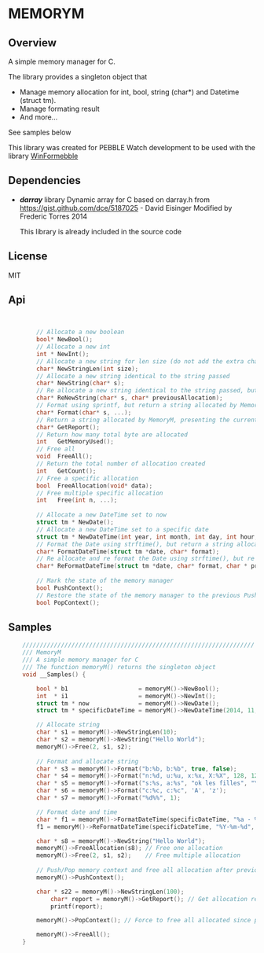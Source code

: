MEMORYM
=======

## Overview

A simple memory manager for C.

The library provides a singleton object that 
- Manage memory allocation for int, bool, string (char*) and Datetime (struct tm).
- Manage formating result
- And more...

See samples below

This library was created for PEBBLE Watch development to be used with the library [WinFormebble](https://github.com/fredericaltorres/WinFormebble)

## Dependencies

- ***darray*** library
    Dynamic array for C based on darray.h from https://gist.github.com/dce/5187025 - David Eisinger
    Modified by Frederic Torres 2014

    This library is already included in the source code

## License

MIT

## Api

```C

       
        // Allocate a new boolean
        bool* NewBool();
        // Allocate a new int
        int * NewInt();
        // Allocate a new string for len size (do not add the extra char for the \0)
        char* NewStringLen(int size);
        // Allocate a new string identical to the string passed
        char* NewString(char* s);
        // Re allocate a new string identical to the string passed, but re use the internal MemoryAllocation object
        char* ReNewString(char* s, char* previousAllocation);
        // Format using sprintf, but return a string allocated by MemoryM
        char* Format(char* s, ...);
        // Return a string allocated by MemoryM, presenting the current memory allocation
        char* GetReport();
        // Return how many total byte are allocated
        int   GetMemoryUsed();
        // Free all
        void  FreeAll();
        // Return the total number of allocation created
        int   GetCount();
        // Free a specific allocation
        bool  FreeAllocation(void* data);
        // Free multiple specific allocation
        int   Free(int n, ...);
        
        // Allocate a new DateTime set to now
        struct tm * NewDate();
        // Allocate a new DateTime set to a specific date
        struct tm * NewDateTime(int year, int month, int day, int hour, int minutes, int seconds);
        // Format the Date using strftime(), but return a string allocated by MemoryM
        char* FormatDateTime(struct tm *date, char* format);
        // Re allocate and re format the Date using strftime(), but re use the internal MemoryAllocation object
        char* ReFormatDateTime(struct tm *date, char* format, char * previousAllocation);
        
        // Mark the state of the memory manager
        bool PushContext();
        // Restore the state of the memory manager to the previous Push
        bool PopContext();

```

## Samples

```C
    //////////////////////////////////////////////////////////////////
    /// MemoryM 
    /// A simple memory manager for C
    /// The function memoryM() returns the singleton object
    void __Samples() {

        bool * b1                    = memoryM()->NewBool();
        int  * i1                    = memoryM()->NewInt();
        struct tm * now              = memoryM()->NewDate();
        struct tm * specificDateTime = memoryM()->NewDateTime(2014, 11, 22, 1, 2, 3);

        // Allocate string
        char * s1 = memoryM()->NewStringLen(10);    
        char * s2 = memoryM()->NewString("Hello World");
        memoryM()->Free(2, s1, s2);
    
        // Format and allocate string
        char * s3 = memoryM()->Format("b:%b, b:%b", true, false);
        char * s4 = memoryM()->Format("n:%d, u:%u, x:%x, X:%X", 128, 128, 128, 128);
        char * s5 = memoryM()->Format("s:%s, a:%s", "ok les filles", "Yes");
        char * s6 = memoryM()->Format("c:%c, c:%c", 'A', 'z');
        char * s7 = memoryM()->Format("%d%%", 1);

        // Format date and time
        char * f1 = memoryM()->FormatDateTime(specificDateTime, "%a - %b %d");
        f1 = memoryM()->ReFormatDateTime(specificDateTime, "%Y-%m-%d", f1);

        char * s8 = memoryM()->NewString("Hello World");
        memoryM()->FreeAllocation(s8); // Free one allocation
        memoryM()->Free(2, s1, s2);    // Free multiple allocation
        
        // Push/Pop memory context and free all allocation after previous Push
        memoryM()->PushContext();

        char * s22 = memoryM()->NewStringLen(100);
            char* report = memoryM()->GetReport(); // Get allocation report
            printf(report);

        memoryM()->PopContext(); // Force to free all allocated since previous push

        memoryM()->FreeAll();
    }


```